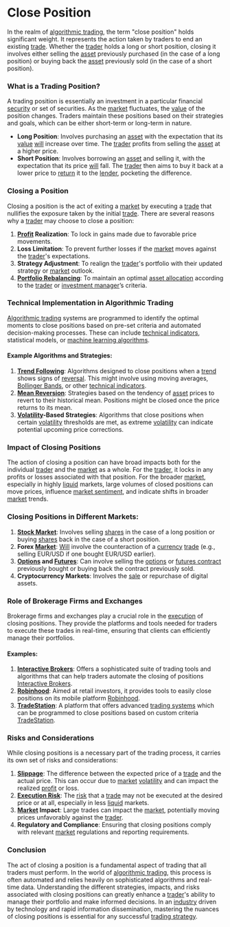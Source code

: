 # Close Position

In the realm of [algorithmic trading](../a/accountability.md), the term "close position" holds significant weight. It represents the action taken by traders to end an existing [trade](../t/trade.md). Whether the [trader](../t/trader.md) holds a long or short position, closing it involves either selling the [asset](../a/asset.md) previously purchased (in the case of a long position) or buying back the [asset](../a/asset.md) previously sold (in the case of a short position).

### What is a Trading Position?

A trading position is essentially an investment in a particular financial [security](../s/security.md) or set of securities. As the [market](../m/market.md) fluctuates, the [value](../v/value.md) of the position changes. Traders maintain these positions based on their strategies and goals, which can be either short-term or long-term in nature.

- **Long Position**: Involves purchasing an [asset](../a/asset.md) with the expectation that its [value](../v/value.md) [will](../w/will.md) increase over time. The [trader](../t/trader.md) profits from selling the [asset](../a/asset.md) at a higher price.
- **Short Position**: Involves borrowing an [asset](../a/asset.md) and selling it, with the expectation that its price [will](../w/will.md) fall. The [trader](../t/trader.md) then aims to buy it back at a lower price to [return](../r/return.md) it to the [lender](../l/lender.md), pocketing the difference.

### Closing a Position

Closing a position is the act of exiting a [market](../m/market.md) by executing a [trade](../t/trade.md) that nullifies the exposure taken by the initial [trade](../t/trade.md). There are several reasons why a [trader](../t/trader.md) may choose to close a position:

1. **[Profit](../p/profit.md) Realization**: To lock in gains made due to favorable price movements.
2. **Loss Limitation**: To prevent further losses if the [market](../m/market.md) moves against the [trader](../t/trader.md)'s expectations.
3. **Strategy Adjustment**: To realign the [trader](../t/trader.md)'s portfolio with their updated strategy or [market](../m/market.md) outlook.
4. **[Portfolio Rebalancing](../p/portfolio_rebalancing.md)**: To maintain an optimal [asset allocation](../a/asset_allocation.md) according to the [trader](../t/trader.md) or [investment manager](../i/investment_manager.md)’s criteria.

### Technical Implementation in Algorithmic Trading

[Algorithmic trading](../a/accountability.md) systems are programmed to identify the optimal moments to close positions based on pre-set criteria and automated decision-making processes. These can include [technical indicators](../t/technical_indicator.md), statistical models, or [machine learning algorithms](../m/machine_learning_algorithms_in_trading.md).

#### Example Algorithms and Strategies:

1. **[Trend Following](../t/trend_following.md)**: Algorithms designed to close positions when a [trend](../t/trend.md) shows signs of [reversal](../r/reversal.md). This might involve using moving averages, [Bollinger Bands](../b/bollinger_band.md), or other [technical indicators](../t/technical_indicator.md).
2. **[Mean Reversion](../m/mean_reversion.md)**: Strategies based on the tendency of [asset](../a/asset.md) prices to revert to their historical mean. Positions might be closed once the price returns to its mean.
3. **[Volatility](../v/volatility.md)-Based Strategies**: Algorithms that close positions when certain [volatility](../v/volatility.md) thresholds are met, as extreme [volatility](../v/volatility.md) can indicate potential upcoming price corrections.

### Impact of Closing Positions

The action of closing a position can have broad impacts both for the individual [trader](../t/trader.md) and the [market](../m/market.md) as a whole. For the [trader](../t/trader.md), it locks in any profits or losses associated with that position. For the broader [market](../m/market.md), especially in highly [liquid](../l/liquid.md) markets, large volumes of closed positions can move prices, influence [market sentiment](../m/market_sentiment.md), and indicate shifts in broader [market](../m/market.md) trends.

### Closing Positions in Different Markets:

1. **[Stock Market](../s/stock_market.md)**: Involves selling [shares](../s/shares.md) in the case of a long position or buying [shares](../s/shares.md) back in the case of a short position.
2. **Forex [Market](../m/market.md)**: [Will](../w/will.md) involve the counteraction of a [currency](../c/currency.md) [trade](../t/trade.md) (e.g., selling EUR/USD if one bought EUR/USD earlier).
3. **[Options](../o/options.md) and [Futures](../f/futures.md)**: Can involve selling the [options](../o/options.md) or [futures contract](../f/futures_contract.md) previously bought or buying back the contract previously sold.
4. **Cryptocurrency Markets**: Involves the [sale](../s/sale.md) or repurchase of digital assets.

### Role of Brokerage Firms and Exchanges

Brokerage firms and exchanges play a crucial role in the [execution](../e/execution.md) of closing positions. They provide the platforms and tools needed for traders to execute these trades in real-time, ensuring that clients can efficiently manage their portfolios.

#### Examples:

1. **[Interactive Brokers](../i/interactive_brokers.md)**: Offers a sophisticated suite of trading tools and algorithms that can help traders automate the closing of positions [Interactive Brokers](https://www.interactivebrokers.com).
2. **[Robinhood](../r/robinhood.md)**: Aimed at retail investors, it provides tools to easily close positions on its mobile platform [Robinhood](https://www.robinhood.com).
3. **[TradeStation](../t/tradestation.md)**: A platform that offers advanced [trading systems](../t/trading_systems.md) which can be programmed to close positions based on custom criteria [TradeStation](https://www.tradestation.com).

### Risks and Considerations

While closing positions is a necessary part of the trading process, it carries its own set of risks and considerations:

1. **[Slippage](../s/slippage.md)**: The difference between the expected price of a [trade](../t/trade.md) and the actual price. This can occur due to [market](../m/market.md) [volatility](../v/volatility.md) and can impact the realized [profit](../p/profit.md) or loss.
2. **[Execution Risk](../e/execution_risk.md)**: The [risk](../r/risk.md) that a [trade](../t/trade.md) may not be executed at the desired price or at all, especially in less [liquid](../l/liquid.md) markets.
3. **[Market](../m/market.md) Impact**: Large trades can impact the [market](../m/market.md), potentially moving prices unfavorably against the [trader](../t/trader.md).
4. **Regulatory and Compliance**: Ensuring that closing positions comply with relevant [market](../m/market.md) regulations and reporting requirements.

### Conclusion

The act of closing a position is a fundamental aspect of trading that all traders must perform. In the world of [algorithmic trading](../a/accountability.md), this process is often automated and relies heavily on sophisticated algorithms and real-time data. Understanding the different strategies, impacts, and risks associated with closing positions can greatly enhance a [trader](../t/trader.md)'s ability to manage their portfolio and make informed decisions. In an [industry](../i/industry.md) driven by technology and rapid information dissemination, mastering the nuances of closing positions is essential for any successful [trading strategy](../t/trading_strategy.md).
